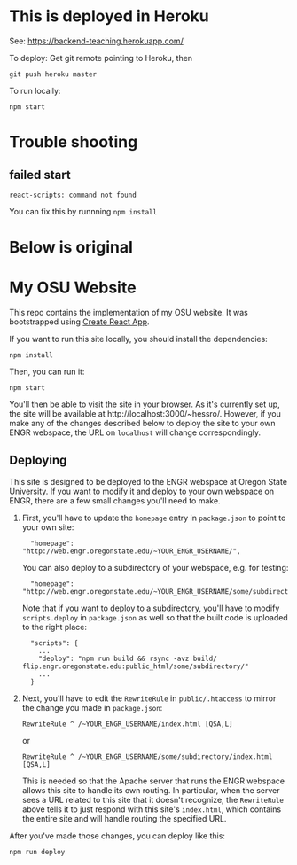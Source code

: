 # This is deployed in Heroku 

See: https://backend-teaching.herokuapp.com/

To deploy: 
  Get git remote pointing to Heroku, then 

  `git push heroku master`

To run locally:

  `npm start`



# Trouble shooting

## failed start

```
react-scripts: command not found
```

You can fix this by runnning `npm install` 


# Below is original 

# My OSU Website

This repo contains the implementation of my OSU website.  It was bootstrapped using [Create React App](https://github.com/facebookincubator/create-react-app).

If you want to run this site locally, you should install the dependencies:
```
npm install
```
Then, you can run it:
```
npm start
```

You'll then be able to visit the site in your browser.  As it's currently set up, the site will be available at http://localhost:3000/~hessro/.  However, if you make any of the changes described below to deploy the site to your own ENGR webspace, the URL on `localhost` will change correspondingly.

## Deploying

This site is designed to be deployed to the ENGR webspace at Oregon State University.  If you want to modify it and deploy to your own webspace on ENGR, there are a few small changes you'll need to make.

1. First, you'll have to update the `homepage` entry in `package.json` to point to your own site:

    ```
      "homepage": "http://web.engr.oregonstate.edu/~YOUR_ENGR_USERNAME/",
    ```

    You can also deploy to a subdirectory of your webspace, e.g. for testing:

    ```
      "homepage": "http://web.engr.oregonstate.edu/~YOUR_ENGR_USERNAME/some/subdirectory/",
    ```

    Note that if you want to deploy to a subdirectory, you'll have to modify `scripts.deploy` in `package.json` as well so that the built code is uploaded to the right place:

    ```
      "scripts": {
        ...
        "deploy": "npm run build && rsync -avz build/ flip.engr.oregonstate.edu:public_html/some/subdirectory/"
        ...
      }
    ```

2. Next, you'll have to edit the `RewriteRule` in `public/.htaccess` to mirror the change you made in `package.json`:

    ```
    RewriteRule ^ /~YOUR_ENGR_USERNAME/index.html [QSA,L]
    ```

    or

    ```
    RewriteRule ^ /~YOUR_ENGR_USERNAME/some/subdirectory/index.html [QSA,L]
    ```

    This is needed so that the Apache server that runs the ENGR webspace allows this site to handle its own routing.  In particular, when the server sees a URL related to this site that it doesn't recognize, the `RewriteRule` above tells it to just respond with this site's `index.html`, which contains the entire site and will handle routing the specified URL.

After you've made those changes, you can deploy like this:
```
npm run deploy
```
